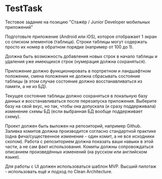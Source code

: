 # TestTask

Тестовое задание на позицию "Стажёр / Junior Developer мобильных приложений"

Подготовьте приложение (Android или iOS), которое отображает 1 экран со списком элементов (таблица). Строки таблицы могут содержать просто их номер в обратном порядке (например от 100 до 1).

Должна быть возможность добавления новых строк в начало таблицы и удаления уже имеющихся строк (нумерация должна сохраняться).

Приложение должно функционировать в портретном и ландшафтном положении, смена положения не должна сбрасывать состояние таблицы (в этом случае состояние должно восстанавливаться из памяти, а не из БД).

Текущее состояние таблицы должно сохраняться в локальную базу данных и восстанавливаться после перезапуска приложения. Выберите базу на свой вкус, но так, чтобы она допускала (и сразу поддерживала) изменение схемы БД (если выбранная БД вообще поддерживает схему).

Проект должен быть выложен на репозиторий, например Github. Заливка комитов должна производится согласно стандартной практике (одна фича/существенное изменение - один комит, а не все исходники скопом). Работа с репозиторием должна показать ваши навыки в этой части, а не сам факт использования. Комиты должны сопровождаться описанием произведённых изменений (на русском или английском языке).

Для работы с UI должен использоваться шаблон MVP. Высший пилотаж - использовать ещё и подход по Clean Architecture.
